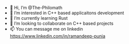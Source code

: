 - 👋 Hi, I’m @The-Philomath
- 👀 I’m interested in C++ based applicaitons development
- 🌱 I’m currently learning Rust
- 💞️ I’m looking to collaborate on C++ based projects
- 📫 You can message me on linkedin https://www.linkedin.com/in/ramandeep-punia

<!---
The-Philomath/The-Philomath is a ✨ special ✨ repository because its `README.md` (this file) appears on your GitHub profile.
You can click the Preview link to take a look at your changes.
--->
